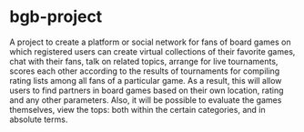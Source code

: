 # bgb-project

A project to create a platform or social network for fans of board games on which registered users
can create virtual collections of their favorite games, chat with their fans, talk on related topics,
arrange for live tournaments, scores each other according to the results of tournaments for compiling
rating lists among all fans of a particular game. As a result, this will allow users to find partners
in board games based on their own location, rating and any other parameters. Also, it will be possible
to evaluate the games themselves, view the tops: both within the certain categories,
and in absolute terms.
